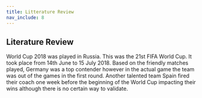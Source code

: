 ```yaml
---
title: Litterature Review
nav_include: 8
---
```


<h2>Literature Review</h2>

World Cup 2018 was played in Russia. This was the 21st FIFA World Cup. It took place from
14th June to 15 July 2018. Based on the friendly matches played, Germany was a top
contender however in the actual game the team was out of the games in the first round.
Another talented team Spain fired their coach one week before the beginning of the World
Cup impacting their wins although there is no certain way to validate.
